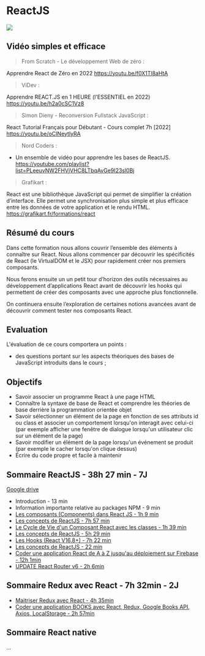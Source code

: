 # ReactJS

![](https://grafikart.fr/uploads/icons/react.svg)

## Vidéo simples et efficace

> From Scratch - Le développement Web de zéro :

Apprendre React de Zéro en 2022
<https://youtu.be/f0X1Tl8aHtA>

> ViDev :

Apprendre REACT.JS en 1 HEURE (l'ESSENTIEL en 2022) <https://youtu.be/h2a0cSC1Vz8>

> Simon Dieny - Reconversion Fullstack JavaScript :

React Tutorial Français pour Débutant - Cours complet 7h [2022] <https://youtu.be/oCINeytlyRA>

> Nord Coders :

- Un ensemble de vidéo pour apprendre les bases de ReactJS. <https://youtube.com/playlist?list=PLeeuvNW2FHVjVHC8LTbqAvGe9I23sl0Bj>

> Grafikart :

React est une bibliothèque JavaScript qui permet de simplifier la création d’interface. Elle permet une synchronisation plus simple et plus efficace entre les données de votre application et le rendu HTML. <https://grafikart.fr/formations/react>

## Résumé du cours

Dans cette formation nous allons couvrir l’ensemble des éléments à connaître sur React. Nous allons commencer par découvrir les spécificités de React (le VirtualDOM et le JSX) pour rapidement créer nos premiers composants.

Nous ferons ensuite un un petit tour d’horizon des outils nécessaires au développement d’applications React avant de découvrir les hooks qui permettent de créer des composants avec une approche plus fonctionnelle.

On continuera ensuite l’exploration de certaines notions avancées avant de découvrir comment tester nos composants React.

## Evaluation

L'évaluation de ce cours comportera un points :

- des questions portant sur les aspects théoriques des bases de JavaScript introduits dans le cours ;

## Objectifs

- Savoir associer un programme React à une page HTML
- Connaître la syntaxe de base de React et comprendre les théories de base derrière la programmation orientée objet
- Savoir sélectionner un élément de la page en fonction de ses attributs id ou class et associer un comportement lorsqu'on interagit avec celui-ci (par exemple afficher une fenêtre de dialogue lorsqu'un utilisateur clic sur un élément de la page)
- Savoir modifier un élément de la page lorsqu'un événement se produit (par exemple le cacher lorsqu'on clique dessus)
- Écrire du code propre et facile à maintenir

## Sommaire ReactJS - 38h 27 min - 7J

[Google drive](https://drive.google.com/drive/folders/1jSI3oi1FjV1YZHZuIl8e-BYkaI0wmBoM?usp=share_link)

- Introduction - 13 min
- Information importante relative au packages NPM - 9 min
- [Les composants (Components) dans React JS - 1h 9 min](./Lescomposants(Components)dansReactJS.md)
- [Les concepts de ReactJS - 7h 57 min](./LesconceptsdeReactJS.md)
- [Le Cycle de Vie d'un Composant React avec les classes - 1h 39 min](./LeCycledeVied'unComposantReactaveclesclasses.md)
- [Les concepts de ReactJS - 5h 29 min](./LesconceptsdeReactJS2.md)
- [Les Hooks (React V16.8+) - 7h 22 min](./LesHooks(ReactV16.8+).md)
- [Les concepts de ReactJS - 22 min](./LesconceptsdeReactJS3.md)
- [Coder une application React de A à Z jusqu'au déploiement sur Firebase - 12h 1min](./CoderuneapplicationReactdeAàZjusqu'audéploiementsurFirebase.md)
- [UPDATE React Router v6 - 2h 6min](./UPDATEReactRouterv6.md)

## Sommaire Redux avec React - 7h 32min - 2J

- [Maitriser Redux avec React - 4h 35min](./MaitriserReduxavecReact.md)
- [Coder une application BOOKS avec React, Redux, Google Books API, Axios, LocalStorage - 2h 57min](./CoderuneapplicationBOOKSavecReact,Redux,GoogleBooksAPI,Axios,LocalStorage.md)

## Sommaire React native

...
